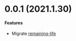 # 0.0.1 (2021.1.30)

#### Features

- Migrate [remaining-life](https://github.com/Huauauaa/remaining-life)
